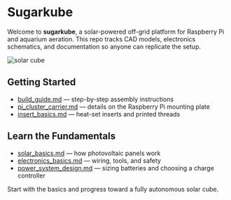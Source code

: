 # Sugarkube

Welcome to **sugarkube**, a solar-powered off-grid platform for Raspberry Pi and aquarium aeration. This repo tracks CAD models, electronics schematics, and documentation so anyone can replicate the setup.

![solar cube](images/solar_cube.jpg)

## Getting Started
- [build_guide.md](build_guide.md) — step-by-step assembly instructions
- [pi_cluster_carrier.md](pi_cluster_carrier.md) — details on the Raspberry Pi mounting plate
- [insert_basics.md](insert_basics.md) — heat-set inserts and printed threads

## Learn the Fundamentals
- [solar_basics.md](solar_basics.md) — how photovoltaic panels work
- [electronics_basics.md](electronics_basics.md) — wiring, tools, and safety
- [power_system_design.md](power_system_design.md) — sizing batteries and choosing a charge controller

Start with the basics and progress toward a fully autonomous solar cube.
